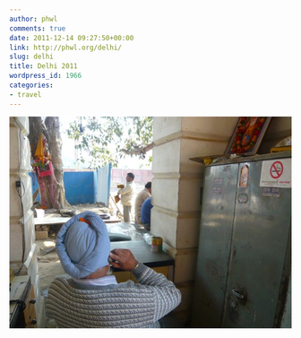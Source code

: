 ```yaml
---
author: phwl
comments: true
date: 2011-12-14 09:27:50+00:00
link: http://phwl.org/delhi/
slug: delhi
title: Delhi 2011
wordpress_id: 1966
categories:
- travel
---
```


[![P1100183](/assets/images/2014/11/P1100183.jpg)](/assets/images/2014/11/P1100183.jpg)
